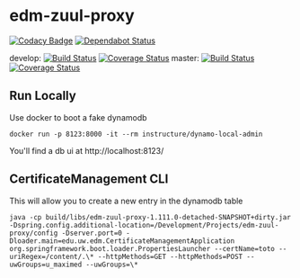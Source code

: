 # edm-zuul-proxy
[![Codacy Badge](https://api.codacy.com/project/badge/Grade/6373db7b6557414f89a28cb57a374c38)](https://app.codacy.com/app/uw-it-edm/edm-zuul-proxy?utm_source=github.com&utm_medium=referral&utm_content=uw-it-edm/edm-zuul-proxy&utm_campaign=Badge_Grade_Settings)
[![Dependabot Status](https://api.dependabot.com/badges/status?host=github&repo=uw-it-edm/edm-zuul-proxy)](https://dependabot.com)

develop: [![Build Status](https://travis-ci.org/uw-it-edm/edm-zuul-proxy.svg?branch=develop)](https://travis-ci.org/uw-it-edm/edm-zuul-proxy) [![Coverage Status](https://coveralls.io/repos/github/uw-it-edm/edm-zuul-proxy/badge.svg?branch=develop)](https://coveralls.io/github/uw-it-edm/edm-zuul-proxy?branch=develop)
master: [![Build Status](https://travis-ci.org/uw-it-edm/edm-zuul-proxy.svg?branch=master)](https://travis-ci.org/uw-it-edm/edm-zuul-proxy) [![Coverage Status](https://coveralls.io/repos/github/uw-it-edm/edm-zuul-proxy/badge.svg?branch=master)](https://coveralls.io/github/uw-it-edm/edm-zuul-proxy?branch=master)


## Run Locally

Use docker to boot a fake dynamodb 
    
    docker run -p 8123:8000 -it --rm instructure/dynamo-local-admin

You'll find a db ui at http://localhost:8123/



## CertificateManagement CLI

This will allow you to create a new entry in the dynamodb table

    java -cp build/libs/edm-zuul-proxy-1.111.0-detached-SNAPSHOT+dirty.jar -Dspring.config.additional-location=/Development/Projects/edm-zuul-proxy/config -Dserver.port=0 -Dloader.main=edu.uw.edm.CertificateManagementApplication org.springframework.boot.loader.PropertiesLauncher --certName=toto --uriRegex=/content/.\* --httpMethods=GET --httpMethods=POST --uwGroups=u_maximed --uwGroups=\*